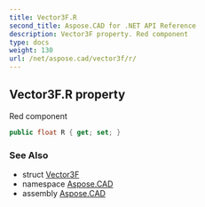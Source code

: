 ```yaml
---
title: Vector3F.R
second_title: Aspose.CAD for .NET API Reference
description: Vector3F property. Red component
type: docs
weight: 130
url: /net/aspose.cad/vector3f/r/
---
```

## Vector3F.R property

Red component

```csharp
public float R { get; set; }
```

### See Also

* struct [Vector3F](../)
* namespace [Aspose.CAD](../../vector3f/)
* assembly [Aspose.CAD](../../../)


